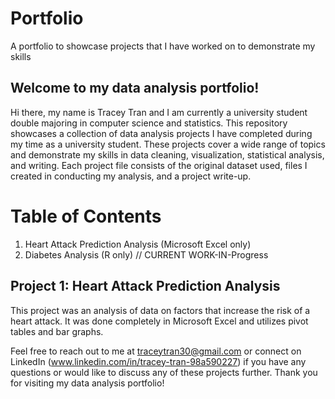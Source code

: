 # Portfolio
A portfolio to showcase projects that I have worked on to demonstrate my skills

## Welcome to my data analysis portfolio!
Hi there, my name is Tracey Tran and I am currently a university student double majoring in computer science and statistics. This repository showcases a collection of data analysis projects I have completed during my time as a university student. These projects cover a wide range of topics and demonstrate my skills in data cleaning, visualization, statistical analysis, and writing. Each project file consists of the original dataset used, files I created in conducting my analysis, and a project write-up.

# Table of Contents
1. Heart Attack Prediction Analysis (Microsoft Excel only)
2. Diabetes Analysis (R only) // CURRENT WORK-IN-Progress

## Project 1: Heart Attack Prediction Analysis
This project was an analysis of data on factors that increase the risk of a heart attack. It was done completely in Microsoft Excel and utilizes pivot tables and bar graphs.

Feel free to reach out to me at traceytran30@gmail.com or connect on LinkedIn (www.linkedin.com/in/tracey-tran-98a590227) if you have any questions or would like to discuss any of these projects further. Thank you for visiting my data analysis portfolio!
